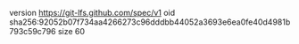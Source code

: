 version https://git-lfs.github.com/spec/v1
oid sha256:92052b07f734aa4266273c96dddbb44052a3693e6ea0fe40d4981b793c59c796
size 60
